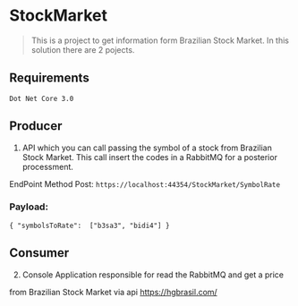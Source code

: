 # StockMarket
> This is a project to get information form Brazilian Stock Market. In this solution there are 2 pojects.

## Requirements 
`Dot Net Core 3.0`

## Producer
1. API which you can call passing the symbol of a stock from Brazilian Stock Market. This call insert the codes in a RabbitMQ
for a posterior processment.

EndPoint Method Post:
`https://localhost:44354/StockMarket/SymbolRate`

### Payload:
`
{
"symbolsToRate":  ["b3sa3", "bidi4"]
}
`

## Consumer
2. Console Application responsible for read the RabbitMQ and get a price 

from Brazilian Stock Market via api https://hgbrasil.com/
